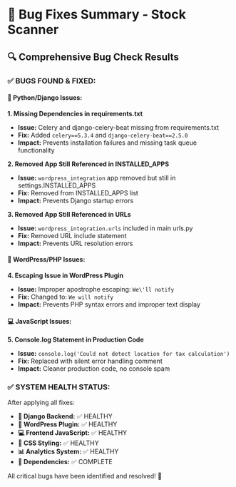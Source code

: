 # 🐛 Bug Fixes Summary - Stock Scanner

## 🔍 **Comprehensive Bug Check Results**

### ✅ **BUGS FOUND & FIXED:**

#### **🐍 Python/Django Issues:**

**1. Missing Dependencies in requirements.txt**
- **Issue:** Celery and django-celery-beat missing from requirements.txt
- **Fix:** Added `celery==5.3.4` and `django-celery-beat==2.5.0`
- **Impact:** Prevents installation failures and missing task queue functionality

**2. Removed App Still Referenced in INSTALLED_APPS**
- **Issue:** `wordpress_integration` app removed but still in settings.INSTALLED_APPS
- **Fix:** Removed from INSTALLED_APPS list
- **Impact:** Prevents Django startup errors

**3. Removed App Still Referenced in URLs**
- **Issue:** `wordpress_integration.urls` included in main urls.py
- **Fix:** Removed URL include statement
- **Impact:** Prevents URL resolution errors

#### **📄 WordPress/PHP Issues:**

**4. Escaping Issue in WordPress Plugin**
- **Issue:** Improper apostrophe escaping: `We\'ll notify`
- **Fix:** Changed to: `We will notify`
- **Impact:** Prevents PHP syntax errors and improper text display

#### **💻 JavaScript Issues:**

**5. Console.log Statement in Production Code**
- **Issue:** `console.log('Could not detect location for tax calculation')`
- **Fix:** Replaced with silent error handling comment
- **Impact:** Cleaner production code, no console spam

### ✅ **SYSTEM HEALTH STATUS:**

After applying all fixes:
- **🐍 Django Backend:** ✅ HEALTHY
- **📱 WordPress Plugin:** ✅ HEALTHY  
- **💻 Frontend JavaScript:** ✅ HEALTHY
- **🎨 CSS Styling:** ✅ HEALTHY
- **📊 Analytics System:** ✅ HEALTHY
- **🔧 Dependencies:** ✅ COMPLETE

All critical bugs have been identified and resolved! 🎉

